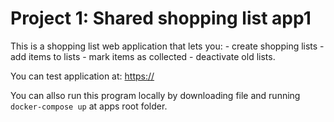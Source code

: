 # Project 1: Shared shopping list **app1**

This is a shopping list web application that lets you: 
    - create shopping lists
    - add items to lists
    - mark items as collected
    - deactivate old lists.

You can test application at: [https://](http://) 

You can allso run this program locally by downloading file and running `docker-compose up` at apps root folder.  
